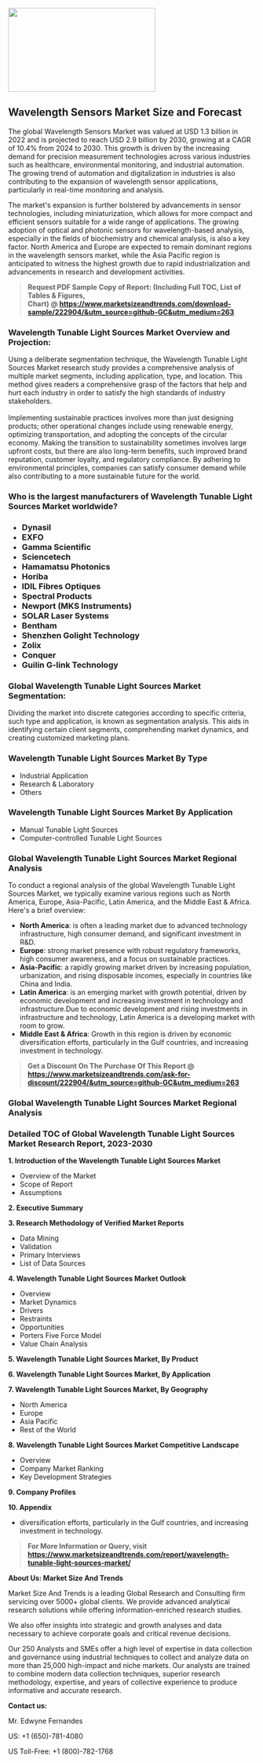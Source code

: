 <p><img class="alignnone size-medium wp-image-20088" src="https://ffe5etoiles.com/wp-content/uploads/2024/12/MST1-300x171.png" alt="" width="300" height="171" /></p><h2>Wavelength Sensors Market Size and Forecast</h2><p>The global Wavelength Sensors Market was valued at USD 1.3 billion in 2022 and is projected to reach USD 2.9 billion by 2030, growing at a CAGR of 10.4% from 2024 to 2030. This growth is driven by the increasing demand for precision measurement technologies across various industries such as healthcare, environmental monitoring, and industrial automation. The growing trend of automation and digitalization in industries is also contributing to the expansion of wavelength sensor applications, particularly in real-time monitoring and analysis.</p><p>The market's expansion is further bolstered by advancements in sensor technologies, including miniaturization, which allows for more compact and efficient sensors suitable for a wide range of applications. The growing adoption of optical and photonic sensors for wavelength-based analysis, especially in the fields of biochemistry and chemical analysis, is also a key factor. North America and Europe are expected to remain dominant regions in the wavelength sensors market, while the Asia Pacific region is anticipated to witness the highest growth due to rapid industrialization and advancements in research and development activities.</p></p><blockquote id="" class=""><strong>Request PDF Sample Copy of Report: (Including Full TOC, List of Tables &amp; Figures, Chart)&nbsp;@&nbsp;<strong><a href="https://www.marketsizeandtrends.com/download-sample/222904/&utm_source=github-GC&utm_medium=263" target="_blank">https://www.marketsizeandtrends.com/download-sample/222904/&utm_source=github-GC&utm_medium=263</a></strong></strong></blockquote><h3 id="" class="">Wavelength Tunable Light Sources Market&nbsp;Overview and Projection:</h3><p id="" class="">Using a deliberate segmentation technique, the Wavelength Tunable Light Sources Market research study provides a comprehensive analysis of multiple market segments, including application, type, and location. This method gives readers a comprehensive grasp of the factors that help and hurt each industry in order to satisfy the high standards of industry stakeholders. <br /> <br />Implementing sustainable practices involves more than just designing products; other operational changes include using renewable energy, optimizing transportation, and adopting the concepts of the circular economy. Making the transition to sustainability sometimes involves large upfront costs, but there are also long-term benefits, such improved brand reputation, customer loyalty, and regulatory compliance. By adhering to environmental principles, companies can satisfy consumer demand while also contributing to a more sustainable future for the world.</p><h3 id="" class="">Who is the largest manufacturers of&nbsp;Wavelength Tunable Light Sources Market worldwide?</h3><h3 class=""><p><ul><li>Dynasil </li><li> EXFO </li><li> Gamma Scientific </li><li> Sciencetech </li><li> Hamamatsu Photonics </li><li> Horiba </li><li> IDIL Fibres Optiques </li><li> Spectral Products </li><li> Newport (MKS Instruments) </li><li> SOLAR Laser Systems </li><li> Bentham </li><li> Shenzhen Golight Technology </li><li> Zolix </li><li> Conquer </li><li> Guilin G-link Technology</li></ul></p></h3><h3 id="" class="">Global&nbsp;Wavelength Tunable Light Sources Market Segmentation:</h3><p id="" class="">Dividing the market into discrete categories according to specific criteria, such type and application, is known as segmentation analysis. This aids in identifying certain client segments, comprehending market dynamics, and creating customized marketing plans.</p><h3 id="" class="">Wavelength Tunable Light Sources Market&nbsp;By Type</h3><p><p><ul><li>Industrial Application</li><li> Research & Laboratory</li><li> Others</p></li></ul></p></p><h3 id="" class="">Wavelength Tunable Light Sources Market&nbsp;By Application</h3><p class=""><p><ul><li>Manual Tunable Light Sources</li><li> Computer-controlled Tunable Light Sources</li></ul></p></p><h3 id="" class="">Global Wavelength Tunable Light Sources Market Regional Analysis</h3><p id="" class="">To conduct a regional analysis of the global Wavelength Tunable Light Sources Market, we typically examine various regions such as North America, Europe, Asia-Pacific, Latin America, and the Middle East &amp; Africa. Here's a brief overview:</p><ul><li><strong>North America</strong>: is often a leading market due to advanced technology infrastructure, high consumer demand, and significant investment in R&amp;D.</li><li><strong>Europe</strong>: strong market presence with robust regulatory frameworks, high consumer awareness, and a focus on sustainable practices.</li><li><strong>Asia-Pacific</strong>: a rapidly growing market driven by increasing population, urbanization, and rising disposable incomes, especially in countries like China and India.</li><li><strong>Latin America</strong>: is an emerging market with growth potential, driven by economic development and increasing investment in technology and infrastructure.Due to economic development and rising investments in infrastructure and technology, Latin America is a developing market with room to grow.</li><li><strong>Middle East &amp; Africa</strong>: Growth in this region is driven by economic diversification efforts, particularly in the Gulf countries, and increasing investment in technology.</li></ul><blockquote id="" class=""><strong>Get a Discount On The Purchase Of This Report @ <strong><a href="https://www.marketsizeandtrends.com/ask-for-discount/222904/&utm_source=github-GC&utm_medium=263" target="_blank">https://www.marketsizeandtrends.com/ask-for-discount/222904/&utm_source=github-GC&utm_medium=263</a></strong></strong></blockquote><h3 id="" class="">Global Wavelength Tunable Light Sources Market Regional Analysis</h3><h3 id="" class="">Detailed TOC of Global Wavelength Tunable Light Sources Market Research Report, 2023-2030</h3><p id="" class=""><strong>1. Introduction of the Wavelength Tunable Light Sources Market</strong></p><ul><li>Overview of the Market</li><li>Scope of Report</li><li>Assumptions</li></ul><p id="" class=""><strong>2. Executive Summary</strong></p><p id="" class=""><strong>3. Research Methodology of Verified Market Reports</strong></p><ul><li>Data Mining</li><li>Validation</li><li>Primary Interviews</li><li>List of Data Sources</li></ul><p id="" class=""><strong>4. Wavelength Tunable Light Sources Market Outlook</strong></p><ul><li>Overview</li><li>Market Dynamics</li><li>Drivers</li><li>Restraints</li><li>Opportunities</li><li>Porters Five Force Model</li><li>Value Chain Analysis</li></ul><p id="" class=""><strong>5. Wavelength Tunable Light Sources Market, By Product</strong></p><p id="" class=""><strong>6. Wavelength Tunable Light Sources Market, By Application</strong></p><p id="" class=""><strong>7. Wavelength Tunable Light Sources Market, By Geography</strong></p><ul><li>North America</li><li>Europe</li><li>Asia Pacific</li><li>Rest of the World</li></ul><p id="" class=""><strong>8. Wavelength Tunable Light Sources Market Competitive Landscape</strong></p><ul><li>Overview</li><li>Company Market Ranking</li><li>Key Development Strategies</li></ul><p id="" class=""><strong>9. Company Profiles</strong></p><p id="" class=""><strong>10. Appendix</strong></p><ul><li>diversification efforts, particularly in the Gulf countries, and increasing investment in technology.</li></ul><blockquote id="" class=""><strong>For More Information or Query, visit <strong><strong><a href="https://www.marketsizeandtrends.com/report/wavelength-tunable-light-sources-market/" target="_blank">https://www.marketsizeandtrends.com/report/wavelength-tunable-light-sources-market/</a></strong></strong></strong></blockquote><p id="" class=""><strong>About Us: Market Size And Trends</strong></p><p id="" class="">Market Size And Trends is a leading Global Research and Consulting firm servicing over 5000+ global clients. We provide advanced analytical research solutions while offering information-enriched research studies.</p><p id="" class="">We also offer insights into strategic and growth analyses and data necessary to achieve corporate goals and critical revenue decisions.</p><p id="" class="">Our 250 Analysts and SMEs offer a high level of expertise in data collection and governance using industrial techniques to collect and analyze data on more than 25,000 high-impact and niche markets. Our analysts are trained to combine modern data collection techniques, superior research methodology, expertise, and years of collective experience to produce informative and accurate research.</p><p id="" class=""><strong>Contact us:</strong></p><p id="" class="">Mr. Edwyne Fernandes</p><p id="" class="">US: +1 (650)-781-4080</p><p id="" class="">US Toll-Free: +1 (800)-782-1768</p>
